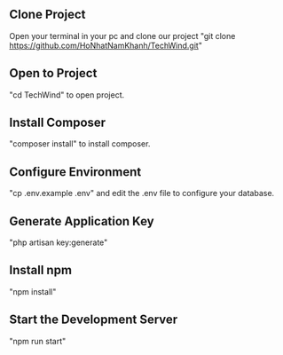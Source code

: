 
## Clone Project
Open your terminal in your pc and clone our project
"git clone https://github.com/HoNhatNamKhanh/TechWind.git"

## Open to Project
"cd TechWind" to open project.

## Install Composer
"composer install" to install composer.

## Configure Environment
"cp .env.example .env" and edit the .env file to configure your database.

## Generate Application Key
"php artisan key:generate"

## Install npm
"npm install"

## Start the Development Server
"npm run start"

